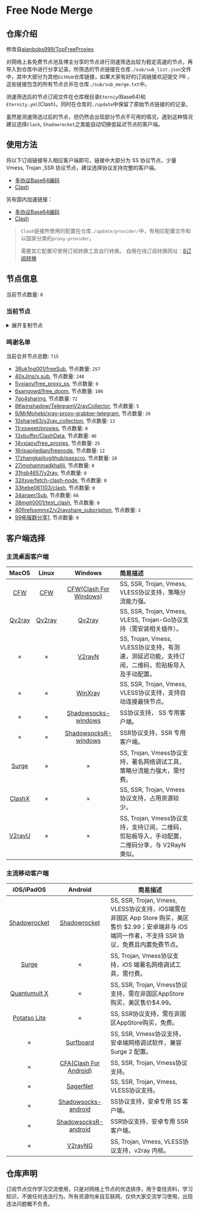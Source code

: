 # Free Node Merge

## 仓库介绍
修改自[alanbobs999/TopFreeProxies](https://github.com/alanbobs999/TopFreeProxies)

对网络上各免费节点池及博主分享的节点进行测速筛选出较为稳定高速的节点，再导入到仓库中进行分享记录。所筛选的节点链接在仓库`./sub/sub_list.json`文件中，其中大部分为其他`GitHub`仓库链接，如果大家有好的订阅链接欢迎提交 PR ，这些链接包含的所有节点合并在仓库`./sub/sub_merge.txt`中。

测速筛选后的节点订阅文件在仓库根目录`Eterniy`(Base64)和`Eternity.yml`(Clash)。同时在仓库的`./update`中保留了原始节点链接的的记录。

虽然是测速筛选过后的节点，但仍然会出现部分节点不可用的情况，遇到这种情况建议选择`Clash`, `Shadowrocket`之类能自动切换低延迟节点的客户端。

## 使用方法
将以下订阅链接导入相应客户端即可。链接中大部分为 SS 协议节点，少量 Vmess, Trojan ,SSR 协议节点，建议选择协议支持完整的客户端。

- [多协议Base64编码](https://raw.githubusercontent.com/arlenWKX/Free-Node-Merge/master/Eternity)
- [Clash](https://raw.githubusercontent.com/alanbobs999/TopFreeProxies/master/Eternity.yml)

另有国内加速链接：

- [多协议Base64编码](https://cdn.jsdelivr.net/gh/arlenWKX/Free-Node-Merge@master/Eternity)
- [Clash](https://cdn.jsdelivr.net/gh/arlenWKX/Free-Node-Merge@master/Eternity.yml)

>`Clash`链接所使用的配置在仓库`./update/provider/`中，有相应配置文件和以国家分类的`proxy-provider`。
>
>需要其它配置可使用订阅转换工具自行转换。
>自用在线订阅转换网址：[β订阅转换](https://sc.vercel.app/)
## 节点信息
当前节点数量: `0`
### 当前节点
<details>
  <summary>展开复制节点</summary>

    

</details>

### 鸣谢名单
当前合并节点总数: `715`
- [3Ruk1ng001/freeSub](https://github.com/Ruk1ng001/freeSub), 节点数量: `257`
- [40xJins/x.sub](https://github.com/0xJins/x.sub), 节点数量: `248`
- [5vxiaov/free_proxy_ss](https://github.com/vxiaov/free_proxy_ss), 节点数量: `0`
- [6sangowd/free_doom](https://github.com/sangowd/free_doom), 节点数量: `106`
- [7go4sharing](https://github.com/go4sharing), 节点数量: `72`
- [8Kwinshadow/TelegramV2rayCollector](https://github.com/Kwinshadow/TelegramV2rayCollector), 节点数量: `5`
- [9/MrMohebi/xray-proxy-grabber-telegram](https://github.com//MrMohebi/xray-proxy-grabber-telegram), 节点数量: `26`
- [10sharje63/v2ray_collection](https://github.com/sharje63/v2ray_collection), 节点数量: `13`
- [11rxsweet/proxies](https://github.com/rxsweet/proxies), 节点数量: `0`
- [13xbuffer/ClashData](https://github.com/xbuffer/ClashData), 节点数量: `46`
- [14vxiaov/free_proxies](https://github.com/vxiaov/free_proxies), 节点数量: `25`
- [16ripaojiedian/freenode](https://github.com/ripaojiedian/freenode), 节点数量: `12`
- [17zhangkaiitugithub/passcro](https://github.com/zhangkaiitugithub/passcro), 节点数量: `28`
- [27imohammadkhalili](https://github.com/imohammadkhalili/V2RAY), 节点数量: `0`
- [31hsb4657/v2ray](https://github.com/hsb4657/v2ray), 节点数量: `0`
- [32itxve/fetch-clash-node](https://github.com/itxve/fetch-clash-node), 节点数量: `0`
- [33hebe061103/clash](https://github.com/hebe061103/clash), 节点数量: `0`
- [34anaer/Sub](https://github.com/anaer/Sub), 节点数量: `66`
- [38mgit0001/test_clash](https://github.com//mgit0001/test_clash), 节点数量: `0`
- [40firefoxmmx2/v2rayshare_subcription](https://github.com/firefoxmmx2/v2rayshare_subcription), 节点数量: `2`
- [99电报群分享1](https://github.com/cdddbc/getAirport), 节点数量: `0`

## 客户端选择
### 主流桌面客户端
|                            MacOS                             |                            Linux                             |                           Windows                            | 简易描述                                           |
| :----------------------------------------------------------: | :----------------------------------------------------------: | :----------------------------------------------------------: | :------------------------------------------------- |
| [CFW](https://github.com/Fndroid/clash_for_windows_pkg/releases) | [CFW](https://github.com/Fndroid/clash_for_windows_pkg/releases) | [CFW(Clash For Windows)](https://github.com/Fndroid/clash_for_windows_pkg/releases) | SS, SSR, Trojan, Vmess, VLESS协议支持，策略分流能力强。            |
|     [Qv2ray](https://github.com/Qv2ray/Qv2ray/releases)      |     [Qv2ray](https://github.com/Qv2ray/Qv2ray/releases)      |     [Qv2ray](https://github.com/Qv2ray/Qv2ray/releases)      | SS, SSR, Trojan, Vmess, VLESS, Trojan-Go协议支持（需安装相关插件）。 |
|                              ×                               |                              ×                               |      [V2rayN](https://github.com/2dust/v2rayN/releases)      | SS, Trojan, Vmess, VLESS协议支持，有测速，测延迟功能，支持订阅，二维码，剪贴板导入及手动配置。                 |
|                              ×                               |                              ×                               |    [WinXray](https://github.com/TheMRLL/winxray/releases)    | SS, SSR, Trojan, Vmess, VLESS协议支持，支持自动连接最快节点。            |
|                              ×                               |                              ×                               | [Shadowsocks-windows](https://github.com/shadowsocks/shadowsocks-windows/releases) | SS协议支持， SS 专用客户端。                                       |
|                              ×                               |                              ×                               | [ShadowsocksR-windows](https://github.com/HMBSbige/ShadowsocksR-Windows/releases) | SSR协议支持，SSR 专用客户端。                                      |
|                [Surge](https://nssurge.com/)                 |                              ×                               |                              ×                               | SS, Trojan, Vmess协议支持，著名网络调试工具，策略分流能力强大，需付费。                        |
|   [ClashX](https://github.com/yichengchen/clashX/releases)   |                              ×                               |                              ×                               | SS, SSR, Trojan, Vmess协议支持，占用资源较少。                   |
|      [V2rayU](https://github.com/yanue/V2rayU/releases)      |                              ×                               |                              ×                               | SS, Trojan, Vmess协议支持，支持订阅，二维码，剪贴板导入，手动配置，二维码分享，与 V2RayN 类似。                        |

### 主流移动客户端
|                          iOS/iPadOS                          |                           Android                            | 简易描述                                                     |
| :----------------------------------------------------------: | :----------------------------------------------------------: | ------------------------------------------------------------ |
| [Shadowrocket](https://apps.apple.com/us/app/shadowrocket/id932747118) | [Shadowrocket](https://play.google.com/store/apps/details?id=com.v2cross.proxy) | SS, SSR, Trojan, Vmess, VLESS协议支持，iOS端需在非国区 App Store 购买，美区售价 $2.99；安卓端非与 iOS 端同一作者，不支持 SSR 协议，免费且内置免费节点。 |
|                [Surge](https://nssurge.com/)                 |                              ×                               | SS, Trojan, Vmess协议支持，iOS 端著名网络调试工具，需付费。                                  |
| [Quantumult X](https://apps.apple.com/us/app/quantumult-x/id1443988620) |                              ×                               | SS, SSR, Trojan, Vmess协议支持，需在非国区AppStore购买，美区售价$4.99。 |
| [Potatso Lite](https://apps.apple.com/us/app/potatso-lite/id1239860606) |                              ×                               | SS, SSR协议支持，需在非国区AppStore购买，免费。              |
|                              ×                               | [Surfboard](https://play.google.com/store/apps/details?id=com.getsurfboard) | SS, SSR, Vmess协议支持，安卓端网络调试软件，兼容 Surge 2 配置。 |
|                              ×                               | [CFA(Clash For Android)](https://github.com/Kr328/ClashForAndroid/releases) | SS, SSR, Trojan, Vmess协议支持。                             |
|                              ×                               |  [SagerNet](https://github.com/SagerNet/SagerNet/releases)   | SS, SSR, Trojan, Vmess, VLESS协议支持。                      |
|                              ×                               | [Shadowsocks-android](https://github.com/shadowsocks/shadowsocks-android/releases) | SS协议支持，安卓专用 SS 客户端。                                                 |
|                              ×                               | [ShadowsocksR-android](https://github.com/HMBSbige/ShadowsocksR-Android/releases) | SSR协议支持，安卓专用 SSR 客户端。                                                |
|                              ×                               |     [V2rayNG](https://github.com/2dust/v2rayNG/releases)     | SS, Trojan, Vmess, VLESS协议支持，v2ray 内核。                           |


## 仓库声明
订阅节点仅作学习交流使用，只是对网络上节点的优选排序，用于查找资料，学习知识，不做任何违法行为。所有资源均来自互联网，仅供大家交流学习使用，出现违法问题概不负责。
